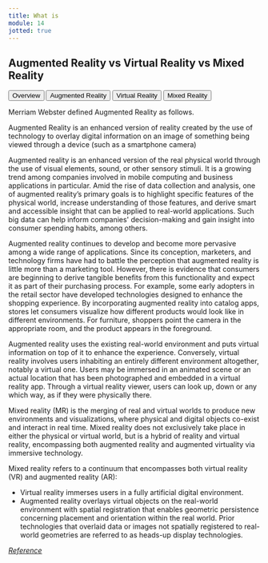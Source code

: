 ```yaml
---
title: What is
module: 14
jotted: true
---
```


## Augmented Reality vs Virtual Reality vs Mixed Reality


<div class="tab">
  <button class="tablinks active" onclick="openTab(event, 'Overview')">Overview</button>
  <button class="tablinks" onclick="openTab(event, 'AR')">Augmented Reality</button>
  <button class="tablinks" onclick="openTab(event, 'VR')">Virtual Reality</button>
  <button class="tablinks" onclick="openTab(event, 'MR')">Mixed Reality</button> 
  
</div>

<div id="Overview" class="tabcontent" style="display:block">
<p>Merriam Webster defined Augmented Reality as follows.</p>
<p>Augmented Reality is an enhanced version of reality created by the use of technology to overlay digital information on an image of something being viewed through a device (such as a smartphone camera)
</p>
</div>

<div id="AR" class="tabcontent" >
<p>Augmented reality is an enhanced version of the real physical world through the use of visual elements, sound, or other sensory stimuli. It is a growing trend among companies involved in mobile computing and business applications in particular. Amid the rise of data collection and analysis, one of augmented reality’s primary goals is to highlight specific features of the physical world, increase understanding of those features, and derive smart and accessible insight that can be applied to real-world applications. Such big data can help inform companies' decision-making and gain insight into consumer spending habits, among others. </p>

<p>Augmented reality continues to develop and become more pervasive among a wide range of applications. Since its conception, marketers, and technology firms have had to battle the perception that augmented reality is little more than a marketing tool. However, there is evidence that consumers are beginning to derive tangible benefits from this functionality and expect it as part of their purchasing process. For example, some early adopters in the retail sector have developed technologies designed to enhance the shopping experience. By incorporating augmented reality into catalog apps, stores let consumers visualize how different products would look like in different environments. For furniture, shoppers point the camera in the appropriate room, and the product appears in the foreground.</p>
</div>
<div id="VR" class="tabcontent">
<p>
Augmented reality uses the existing real-world environment and puts virtual information on top of it to enhance the experience. Conversely, virtual reality involves users inhabiting an entirely different environment altogether, notably a virtual one. Users may be immersed in an animated scene or an actual location that has been photographed and embedded in a virtual reality app. Through a virtual reality viewer, users can look up, down or any which way, as if they were physically there.
</p>
</div>
<div id="MR" class="tabcontent" >
<p>
Mixed reality (MR) is the merging of real and virtual worlds to produce new environments and visualizations, where physical and digital objects co-exist and interact in real time. Mixed reality does not exclusively take place in either the physical or virtual world, but is a hybrid of reality and virtual reality, encompassing both augmented reality and augmented virtuality via immersive technology.
</p>
<p>Mixed reality refers to a continuum that encompasses both virtual reality (VR) and augmented reality (AR):</p>
<ul>
<li>Virtual reality immerses users in a fully artificial digital environment.</li>
<li>Augmented reality overlays virtual objects on the real-world environment with spatial registration that enables geometric persistence concerning placement and orientation within the real world. Prior technologies that overlaid data or images not spatially registered to real-world geometries are referred to as heads-up display technologies.</li>
</ul>

<p><a href="https://en.wikipedia.org/wiki/Mixed_reality#:~:text=Mixed%20reality%20(MR)%20is%20the,and%20interact%20in%20real%20time." target="_new"><em>Reference</em></a></p>

</div>
